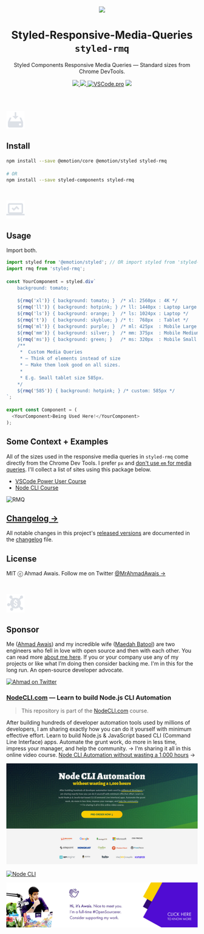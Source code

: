 <p align="center">
  <br>
  <a href="https://twitter.com/MrAhmadAwais/">
    <img src="https://on.awais.dev/ef9952/c" width="120"/>
  </a>
</p>

<h1 align="center">Styled-Responsive-Media-Queries <code>styled-rmq</code></h1>

<p align="center">
  Styled Components Responsive Media Queries — Standard sizes from Chrome DevTools.
</p>

<p align="center">
  <a title="Total Downloads" href="https://www.npmjs.com/package/styled-rmq">
    <img src="https://img.shields.io/npm/dt/styled-rmq.svg?style=flat&label=Downloads">
  </a>
  <a title="Current Version" href="https://www.npmjs.com/package/styled-rmq">
    <img src="https://img.shields.io/npm/v/styled-rmq.svg?style=flat">
  </a>
  <a title="This open source project is supported by VSCode.pro" href="https://VSCode.pro" target="_blank"><img src="https://img.shields.io/badge/Supported%20by-VSCode%20Power%20User%20Course%20%E2%86%92-gray.svg?colorA=444444&colorB=4F44D6" alt="VSCode.pro"></a>
  <a title="Follow me on Twitter @MrAhmadAwais →" href="https://twitter.com/mrahmadawais">
    <img src="https://img.shields.io/twitter/follow/mrahmadawais.svg?style=social&label=Follow">
  </a>
  <br>
  <br>
</p>

<br>

[![📟](https://raw.githubusercontent.com/ahmadawais/stuff/master/images/git/install.png)](./../../)

## Install

```sh
npm install --save @emotion/core @emotion/styled styled-rmq

# OR
npm install --save styled-components styled-rmq
```

<br>

[![⚙️](https://raw.githubusercontent.com/ahmadawais/stuff/master/images/git/usage.png)](./../../)

## Usage

Import both.

```js
import styled from '@emotion/styled'; // OR import styled from 'styled-components';
import rmq from 'styled-rmq';

const YourComponent = styled.div`
    background: tomato;

    ${rmq('xl')} { background: tomato; }  /* xl: 2560px : 4K */
    ${rmq('ll')} { background: hotpink; } /* ll: 1440px : Laptop Large */
    ${rmq('ls')} { background: orange; }  /* ls: 1024px : Laptop */
    ${rmq('t')}  { background: skyblue; } /* t:  768px  : Tablet */
    ${rmq('ml')} { background: purple; }  /* ml: 425px  : Mobile Large */
    ${rmq('mm')} { background: silver; }  /* mm: 375px  : Mobile Medium */
    ${rmq('ms')} { background: green; }   /* ms: 320px  : Mobile Small */
    /**
     *  Custom Media Queries
     * — Think of elements instead of size
     * — Make them look good on all sizes.
     *
     * E.g. Small tablet size 585px.
    */
    ${rmq('585')} { background: hotpink; } /* custom: 585px */
`;

export const Component = (
  <YourComponent>Being Used Here!</YourComponent>
);
```

## Some Context + Examples

All of the sizes used in the responsive media queries in `styled-rmq` come directly from the Chrome Dev Tools. I prefer `px` and [don't use `em` for media queries](https://adamwathan.me/dont-use-em-for-media-queries/). I'll collect a list of sites using this package below.

- [VSCode Power User Course][n]
- [Node CLI Course][n]

![RMQ](https://on.awais.dev/03dae5/c)

## [Changelog →](CHANGELOG.md)

All notable changes in this project's [released versions](https://github.com/ahmadawais/Styled-Responsive-Media-Queries/releases) are documented in the [changelog](CHANGELOG.md) file.

## License

MIT ⓒ Ahmad Awais. Follow me on Twitter [@MrAhmadAwais →](https://twitter.com/MrAhmadAwais/)

<br>

[![👌](https://raw.githubusercontent.com/ahmadawais/stuff/master/images/git/sponsor.png)](https://github.com/AhmadAwais/sponsor)

## Sponsor

Me ([Ahmad Awais](https://twitter.com/mrahmadawais/)) and my incredible wife ([Maedah Batool](https://twitter.com/MaedahBatool/)) are two engineers who fell in love with open source and then with each other. You can read more [about me here](https://ahmadawais.com/about). If you or your company use any of my projects or like what I’m doing then consider backing me. I'm in this for the long run. An open-source developer advocate.

[![Ahmad on Twitter](https://img.shields.io/twitter/follow/mrahmadawais.svg?style=social&label=Follow%20@MrAhmadAwais)](https://twitter.com/mrahmadawais/)

### [NodeCLI.com][n] — Learn to build Node.js CLI Automation

> This repository is part of the [NodeCLI.com][n] course.

After building hundreds of developer automation tools used by millions of developers, I am sharing exactly how you can do it yourself with minimum effective effort. Learn to build Node.js & JavaScript based CLI (Command Line Interface) apps. Automate the grunt work, do more in less time, impress your manager, and help the community.
→ I'm sharing it all in this online video course. [Node CLI Automation
without wasting a 1,000 hours][n] →</p>

[![Node CLI Course](https://raw.githubusercontent.com/ahmadawais/stuff/master/nodecli/featured.jpg)][n]

[![Node CLI](https://img.shields.io/badge/-NodeCLI.com%20%E2%86%92-gray.svg?colorB=488640&style=flat)][n]

[n]: https://NodeCLI.com?utm_source=github&utm_medium=referral&utm_campaign=ahmadawais/cli-meow-help

[![Awais on Twitter](https://raw.githubusercontent.com/ahmadawais/stuff/master/sponsor/sponsor.jpg)](https://github.com/AhmadAwais/sponsor)

[v]: https://VSCode.pro/?utm_source=github.com&utm_medium=referral&utm_campaign=ahmadawais/Styled-Responsive-Media-Queries
[n]: https://NodeCLI.com/?utm_source=github.com&utm_medium=referral&utm_campaign=ahmadawais/Styled-Responsive-Media-Queries
